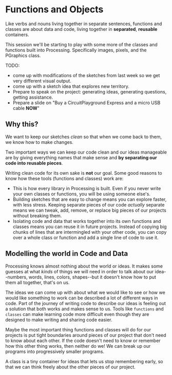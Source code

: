 # Functions and Objects

Like verbs and nouns living together in separate sentences, functions and classes are about data and code, living together in **separated**, **reusable** containers.

This session we'll be starting to play with some more of the classes and functions built into Processing. Specifically images, pixels, and the PGraphics class.

TODO:
- come up with modifications of the sketches from last week so we get very different visual output. 
- come up with a sketch idea that explores new territory.
- Prepare to speak on the project: generating ideas, generating questions, getting assistance.
- Prepare a slide on "Buy a CircuitPlayground Express and a micro USB cable **NOW**"



## Why this?

We want to keep our sketches _clean_ so that when we come back to them, we know how to make changes. 

Two important ways we can keep our code clean and our ideas manageable are by giving everything names that make sense and **by separating our code into reusable pieces**.

Writing clean code for its own sake is **not** our goal. Some good reasons to know how these tools (functions and classes) work are: 

- This is how every library in Processing is built. Even if you never write your own classes or functions, you will be using someone else's.
- Building sketches that are easy to change means you can explore faster, with less stress. Keeping separate pieces of our code _actually_ separate means we can tweak, add, remove, or replace big pieces of our projects without breaking them.
- Isolating code and data that works together into its own functions and classes means you can reuse it in future projects. Instead of copying big chunks of lines that are intermingled with your other code, you can copy over a whole class or function and add a single line of code to use it.



## Modelling the world in Code and Data

Processing knows almost nothing about the world or ideas. It makes some guesses at what *kinds* of things we will need in order to talk about our idea--numbers, words, lines, colors, shapes--but it doesn't know how to put them all together, that's on us.

The ideas we can come up with about what we would like to see or how we would like something to work can be described a lot of different ways in code. Part of the journey of writing code to describe our ideas is feeling out a solution that both works and makes sense to us. Tools like `functions` and `classes` can make learning code more difficult even though they are designed to make writing and sharing code easier. 

Maybe the most important thing functions and classes will do for our projects is put tight boundaries around pieces of our project that don't need to know about each other. If the code doesn't need to know or remember how this other thing works, then neither do we! We can break up our programs into progressively smaller programs.

A class is a tiny container for ideas that lets us stop remembering early, so that we can think freely about the other pieces of our project.

